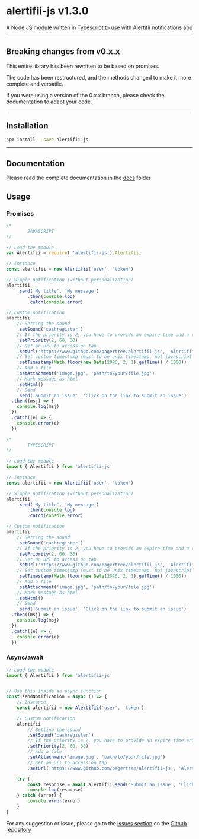 # alertifii-js v1.3.0

A Node JS module written in Typescript to use with Alertifii notifications app

---

## Breaking changes from v0.x.x

This entire library has been rewritten to be based on promises.

The code has been restructured, and the methods changed to make it more complete and versatile.

If you were using a version of the 0.x.x branch, please check the documentation to adapt your code.

---

## Installation

```bash
npm install --save alertifii-js
```

---

## Documentation

Please read the complete documentation in the [docs](docs/globals.md) folder

## Usage

### Promises

```javascript
/*
        JAVASCRIPT
*/

// Load the module
var Alertifii = require( 'alertifii-js').Alertifii;

// Instance
const alertifii = new Alertifii('user', 'token')

// Simple notification (without personalization)
alertifii
    .send('My title', 'My message')
        .then(console.log)
        .catch(console.error)

// Custom notification
alertifii
    // Setting the sound
    .setSound('cashregister')
    // If the priority is 2, you have to provide an expire time and a retry time (see the official API for more info)
    .setPriority(2, 60, 30)
    // Set an url to access on tap
    .setUrl('https://www.github.com/pagertree/alertifii-js', 'Alertifii-JS github')
    // Set custom timestamp (must to be unix timestamp, not javascript time!!!)
    .setTimestamp(Math.floor(new Date(2020, 2, 1).getTime() / 1000))
    // Add a file
    .setAttachment('image.jpg', 'path/to/your/file.jpg')
    // Mark message as html
    .setHtml()
    // Send
    .send('Submit an issue', 'Click on the link to submit an issue')
  .then((msj) => {
    console.log(msj)
  })
  .catch((e) => {
    console.error(e)
  })
```

```typescript
/*
        TYPESCRIPT
*/

// Load the module
import { Alertifii } from 'alertifii-js'

// Instance
const alertifii = new Alertifii('user', 'token')

// Simple notification (without personalization)
alertifii
    .send('My title', 'My message')
        .then(console.log)
        .catch(console.error)

// Custom notification
alertifii
    // Setting the sound
    .setSound('cashregister')
    // If the priority is 2, you have to provide an expire time and a retry time (see the official API for more info)
    .setPriority(2, 60, 30)
    // Set an url to access on tap
    .setUrl('https://www.github.com/pagertree/alertifii-js', 'Alertifii-JS github')
    // Set custom timestamp (must to be unix timestamp, not javascript time!!!)
    .setTimestamp(Math.floor(new Date(2020, 2, 1).getTime() / 1000))
    // Add a file
    .setAttachment('image.jpg', 'path/to/your/file.jpg')
    // Mark message as html
    .setHtml()
    // Send
    .send('Submit an issue', 'Click on the link to submit an issue')
  .then((msj) => {
    console.log(msj)
  })
  .catch((e) => {
    console.error(e)
  })
```

### Async/await

```typescript
// Load the module
import { Alertifii } from 'alertifii-js'


// Use this inside an async function
const sendNotification = async () => {
    // Instance
    const alertifii = new Alertifii('user', 'token')

    // Custom notification
    alertifii
        // Setting the sound
        .setSound('cashregister')
        // If the priority is 2, you have to provide an expire time and a retry time (see the official API for more info)
        .setPriority(2, 60, 30)
        // Add a file
        .setAttachment('image.jpg', 'path/to/your/file.jpg')
        // Set an url to access on tap
        .setUrl('https://www.github.com/pagertree/alertifii-js', 'Alertifii-JS github')

    try {
        const response = await alertifii.send('Submit an issue', 'Click on the link to submit an issue')
        console.log(response)
    } catch (error) {
        console.error(error)
    }
}

```

For any suggestion or issue, please go to the [issues section](https://github.com/pagertree/alertifii-js/issues) on the [Github repository](https://github.com/pagertree/alertifii-js)

